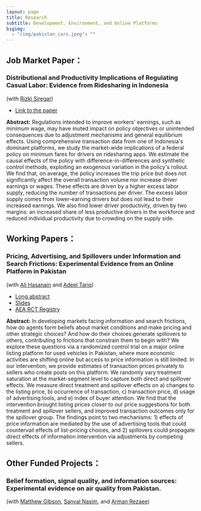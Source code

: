 ```yaml
---
layout: page
title: Research
subtitle: Development, Environment, and Online Platforms
bigimg:
  - "/img/pakistan_cars.jpeg": ""
---
```

## **Job Market Paper：**
### Distributional and Productivity Implications of Regulating Casual Labor: Evidence from Ridesharing in Indonesia

(with [Rizki Siregar](https://rizkisiregar.org/))

  - [Link to the paper](https://drive.google.com/file/d/1zLNvgRw-OHUMBG8MdBTP_wW4EzMohn_i/view?usp=sharing)

**Abstract:**
Regulations intended to improve workers' earnings, such as minimum wage, may have muted impact on policy objectives or unintended consequences due to adjustment mechanisms and general equilibrium effects. Using comprehensive transaction data from one of Indonesia's dominant platforms, we study the market-wide implications of a federal policy on minimum fares for drivers on ridesharing apps. We estimate the causal effects of the policy with difference-in-differences and synthetic control methods, exploiting an exogenous variation in the policy's rollout. We find that, on average, the policy increases the trip price but does not significantly affect the overall transaction volume nor increase driver earnings or wages. These effects are driven by a higher excess labor supply, reducing the number of transactions per driver. The excess labor supply comes from lower-earning drivers but does not lead to their increased earnings. We also find lower driver productivity, driven by two margins: an increased share of less productive drivers in the workforce and reduced individual productivity due to crowding on the supply side.

## **Working Papers：**
### Pricing, Advertising, and Spillovers under Information and Search Frictions: Experimental Evidence from an Online Platform in Pakistan

(with [Ali Hasanain](https://old.lums.edu.pk/lums_employee/Syed-Ali-Hasanain) and [Adeel Tariq](https://lums.edu.pk/lums_employee/2045))

  - [Long abstract](https://drive.google.com/file/d/1EhC_MHRS6QA5Ealofp9HqO24voDyXQSP/view?usp=sharing)
  - [Slides](https://drive.google.com/file/d/1yr2riquEjHYTrkHKC3F7sLZqb7gz-vo3/view?usp=sharing)
  - [AEA RCT Registry](https://www.socialscienceregistry.org/trials/7537)

**Abstract:**
In developing markets facing information and search frictions, how do agents form beliefs about market conditions and make pricing and other strategic choices? And how do their choices generate spillovers to others, contributing to frictions that constrain them to begin with? We explore these questions via a randomized control trial on a major online listing platform for used vehicles in Pakistan, where more economic activities are shifting online but access to price information is still limited. In our intervention, we provide estimates of transaction prices privately to sellers who create posts on this platform. We randomly vary treatment saturation at the market-segment level to capture both direct and spillover effects. We measure direct treatment and spillover effects on a) changes to the listing price, b) occurrence of transaction, c) transaction price, d) usage of advertising tools, and e) index of buyer attention. We find that the intervention brought listing prices closer to our price suggestions for both treatment and spillover sellers, and improved transaction outcomes only for the spillover group. The findings point to two mechanisms: 1) effects of price information are mediated by the use of advertising tools that could countervail effects of list-pricing choices, and 2) spillovers could propagate direct effects of information intervention via adjustments by competing sellers.

## **Other Funded Projects：**
### Belief formation, signal quality, and information sources: Experimental evidence on air quality from Pakistan.
(with [Matthew Gibson](https://sites.google.com/a/williams.edu/gibson/home), [Sanval Nasim](https://snasim.github.io/), and [Arman Rezaee](https://armanrezaee.github.io/))

